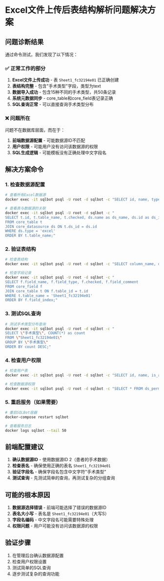 # Excel文件上传后表结构解析问题解决方案

## 问题诊断结果

通过命令测试，我们发现了以下情况：

### ✅ 正常工作的部分
1. **Excel文件上传成功** - 表 `Sheet1_fc32194e01` 已正确创建
2. **表结构完整** - 包含"手术类型"字段，类型为text
3. **数据导入成功** - 包含15种不同的手术类型，共50条记录
4. **系统元数据同步** - core_table和core_field表记录正确
5. **SQL查询正常** - 可以直接查询手术类型分布

### ❌ 问题所在
问题不在数据库层面，而在于：
1. **前端数据源配置** - 可能数据源ID不匹配
2. **用户权限** - 可能用户没有访问该数据源的权限
3. **SQL生成逻辑** - 可能模板没有正确处理中文字段名

## 解决方案命令

### 1. 检查数据源配置
```bash
# 查看所有Excel数据源
docker exec -it sqlbot psql -U root -d sqlbot -c "SELECT id, name, type FROM core_datasource WHERE type = 'excel';"

# 查看表与数据源的关联
docker exec -it sqlbot psql -U root -d sqlbot -c "
SELECT t.id, t.table_name, t.checked, ds.name as ds_name, ds.id as ds_id
FROM core_table t
JOIN core_datasource ds ON t.ds_id = ds.id
WHERE ds.type = 'excel'
ORDER BY t.table_name;"
```

### 2. 验证表结构
```bash
# 检查表结构
docker exec -it sqlbot psql -U root -d sqlbot -c "SELECT column_name, data_type FROM information_schema.columns WHERE table_name = 'Sheet1_fc32194e01' ORDER BY ordinal_position;"

# 检查字段记录
docker exec -it sqlbot psql -U root -d sqlbot -c "
SELECT f.field_name, f.field_type, f.checked, f.field_comment
FROM core_field f
JOIN core_table t ON f.table_id = t.id
WHERE t.table_name = 'Sheet1_fc32194e01'
ORDER BY f.field_index;"
```

### 3. 测试SQL查询
```bash
# 测试手术类型分布查询
docker exec -it sqlbot psql -U root -d sqlbot -c "
SELECT \"手术类型\", COUNT(*) as count 
FROM \"Sheet1_fc32194e01\" 
GROUP BY \"手术类型\" 
ORDER BY count DESC;"
```

### 4. 检查用户权限
```bash
# 检查用户表
docker exec -it sqlbot psql -U root -d sqlbot -c "SELECT id, name, is_admin FROM sys_user;"

# 检查数据源权限
docker exec -it sqlbot psql -U root -d sqlbot -c "SELECT * FROM ds_permission;"
```

### 5. 重启服务（如果需要）
```bash
# 重启SQLBot容器
docker-compose restart sqlbot

# 查看服务日志
docker logs sqlbot --tail 50
```

## 前端配置建议

1. **确认数据源ID** - 使用数据源ID 2（患者的手术数据）
2. **检查表名** - 确保使用正确的表名 `Sheet1_fc32194e01`
3. **验证字段名** - 确保字段名包含中文字符"手术类型"
4. **测试查询** - 先测试简单的查询，再测试复杂的分组查询

## 可能的根本原因

1. **数据源选择错误** - 前端可能选择了错误的数据源ID
2. **表名大小写** - 表名是 `Sheet1_fc32194e01`（大写S）
3. **字段名编码** - 中文字段名可能需要特殊处理
4. **权限问题** - 用户可能没有访问该数据源的权限

## 验证步骤

1. 在管理后台确认数据源配置
2. 检查用户权限设置
3. 测试简单的SQL查询
4. 逐步测试复杂的查询功能
